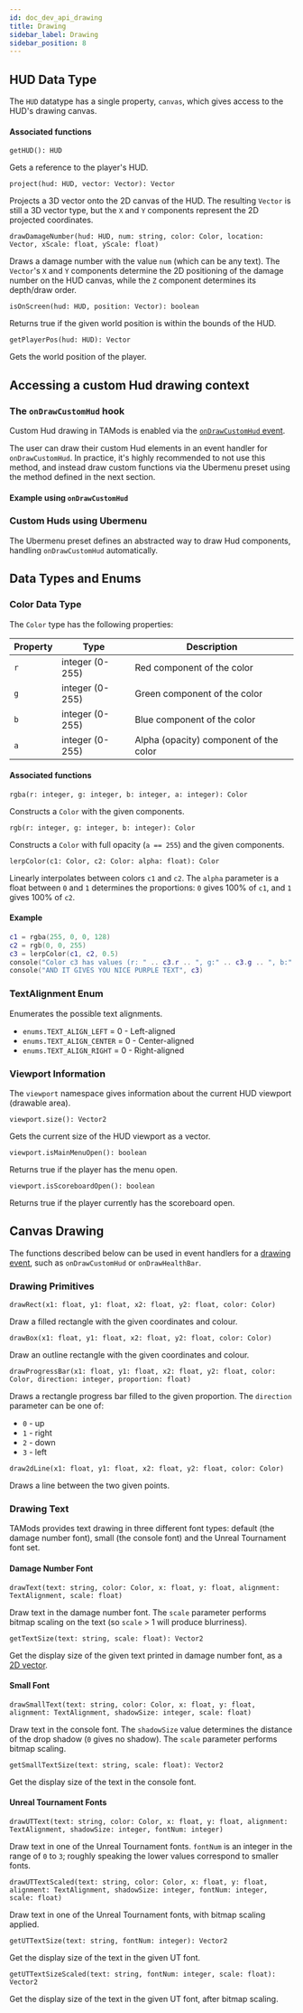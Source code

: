 ```yaml
---
id: doc_dev_api_drawing
title: Drawing
sidebar_label: Drawing
sidebar_position: 8
---
```


## HUD Data Type

The `HUD` datatype has a single property, `canvas`, which gives access to the HUD's drawing canvas.

#### Associated functions

`getHUD(): HUD`

Gets a reference to the player's HUD.

`project(hud: HUD, vector: Vector): Vector`

Projects a 3D vector onto the 2D canvas of the HUD. The resulting `Vector` is still a 3D vector type, but the `X` and `Y` components represent the 2D projected coordinates.

`drawDamageNumber(hud: HUD, num: string, color: Color, location: Vector, xScale: float, yScale: float)`

Draws a damage number with the value `num` (which can be any text). The `Vector`'s `X` and `Y` components determine the 2D positioning of the damage number on the HUD canvas, while the `Z` component determines its depth/draw order.

`isOnScreen(hud: HUD, position: Vector): boolean`

Returns true if the given world position is within the bounds of the HUD.

`getPlayerPos(hud: HUD): Vector`

Gets the world position of the player.

## Accessing a custom Hud drawing context

### The `onDrawCustomHud` hook

Custom Hud drawing in TAMods is enabled via the [`onDrawCustomHud` event](doc_dev_api_events.md#ondrawcustomhud).

The user can draw their custom Hud elements in an event handler for `onDrawCustomHud`. In practice, it's highly recommended to not use this method, and instead draw custom functions via the Ubermenu preset using the method defined in the next section.

#### Example using `onDrawCustomHud`

### Custom Huds using Ubermenu

The Ubermenu preset defines an abstracted way to draw Hud components, handling `onDrawCustomHud` automatically.

## Data Types and Enums

### Color Data Type

The `Color` type has the following properties:

| Property | Type            | Description                            |
|----------|-----------------|----------------------------------------|
| `r`      | integer (0-255) | Red component of the color             |
| `g`      | integer (0-255) | Green component of the color           |
| `b`      | integer (0-255) | Blue component of the color            |
| `a`      | integer (0-255) | Alpha (opacity) component of the color |

#### Associated functions

`rgba(r: integer, g: integer, b: integer, a: integer): Color`

Constructs a `Color` with the given components.

`rgb(r: integer, g: integer, b: integer): Color`

Constructs a `Color` with full opacity (`a == 255`) and the given components.

`lerpColor(c1: Color, c2: Color: alpha: float): Color`

Linearly interpolates between colors `c1` and `c2`. The `alpha` parameter is a float between `0` and `1` determines the proportions: `0` gives 100% of `c1`, and `1` gives 100% of `c2`.

#### Example

```lua
c1 = rgba(255, 0, 0, 128)
c2 = rgb(0, 0, 255)
c3 = lerpColor(c1, c2, 0.5)
console("Color c3 has values (r: " .. c3.r .. ", g:" .. c3.g .. ", b:" .. c3.b .. ", a:" .. c3.a .. ")")
console("AND IT GIVES YOU NICE PURPLE TEXT", c3)
```

### TextAlignment Enum

Enumerates the possible text alignments.

- `enums.TEXT_ALIGN_LEFT` = 0 - Left-aligned
- `enums.TEXT_ALIGN_CENTER` = 0 - Center-aligned
- `enums.TEXT_ALIGN_RIGHT` = 0 - Right-aligned

### Viewport Information

The `viewport` namespace gives information about the current HUD viewport (drawable area).

`viewport.size(): Vector2`

Gets the current size of the HUD viewport as a vector.

`viewport.isMainMenuOpen(): boolean`

Returns true if the player has the menu open.

`viewport.isScoreboardOpen(): boolean`

Returns true if the player currently has the scoreboard open.

## Canvas Drawing

The functions described below can be used in event handlers for a [drawing event](doc_dev_api_events.md#available-event-handlers), such as `onDrawCustomHud` or `onDrawHealthBar`.

### Drawing Primitives

`drawRect(x1: float, y1: float, x2: float, y2: float, color: Color)`

Draw a filled rectangle with the given coordinates and colour.

`drawBox(x1: float, y1: float, x2: float, y2: float, color: Color)`

Draw an outline rectangle with the given coordinates and colour.

`drawProgressBar(x1: float, y1: float, x2: float, y2: float, color: Color, direction: integer, proportion: float)`

Draws a rectangle progress bar filled to the given proportion. The `direction` parameter can be one of:

- `0` - up
- `1` - right
- `2` - down
- `3` - left

`draw2dLine(x1: float, y1: float, x2: float, y2: float, color: Color)`

Draws a line between the two given points.

### Drawing Text

TAMods provides text drawing in three different font types: default (the damage number font), small (the console font) and the Unreal Tournament font set.

#### Damage Number Font

`drawText(text: string, color: Color, x: float, y: float, alignment: TextAlignment, scale: float)`

Draw text in the damage number font. The `scale` parameter performs bitmap scaling on the text (so `scale` > 1 will produce blurriness).

`getTextSize(text: string, scale: float): Vector2`

Get the display size of the given text printed in damage number font, as a [2D vector](doc_dev_api_datatypes.md#vector2).

#### Small Font

`drawSmallText(text: string, color: Color, x: float, y: float, alignment: TextAlignment, shadowSize: integer, scale: float)`

Draw text in the console font. The `shadowSize` value determines the distance of the drop shadow (`0` gives no shadow). The `scale` parameter performs bitmap scaling.

`getSmallTextSize(text: string, scale: float): Vector2`

Get the display size of the text in the console font.

#### Unreal Tournament Fonts

`drawUTText(text: string, color: Color, x: float, y: float, alignment: TextAlignment, shadowSize: integer, fontNum: integer)`

Draw text in one of the Unreal Tournament fonts. `fontNum` is an integer in the range of `0` to `3`; roughly speaking the lower values correspond to smaller fonts.

`drawUTTextScaled(text: string, color: Color, x: float, y: float, alignment: TextAlignment, shadowSize: integer, fontNum: integer, scale: float)`

Draw text in one of the Unreal Tournament fonts, with bitmap scaling applied.

`getUTTextSize(text: string, fontNum: integer): Vector2`

Get the display size of the text in the given UT font.

`getUTTextSizeScaled(text: string, fontNum: integer, scale: float): Vector2`

Get the display size of the text in the given UT font, after bitmap scaling.
